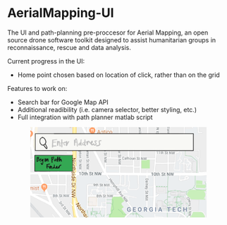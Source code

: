 # AerialMapping-UI
The UI and path-planning pre-proccesor for Aerial Mapping, an open source drone software toolkit designed to assist humanitarian groups in reconnaissance, rescue and data analysis. 

Current progress in the UI:
 - Home point chosen based on location of click, rather than on the grid

Features to work on:
 - Search bar for Google Map API
 - Additional readibility (i.e. camera selector, better styling, etc.)
 - Full integration with path planner matlab script

<p align="center">
  <img src="Images/UI Idea.png"; width="400px"; height="auto"; />
</p>
